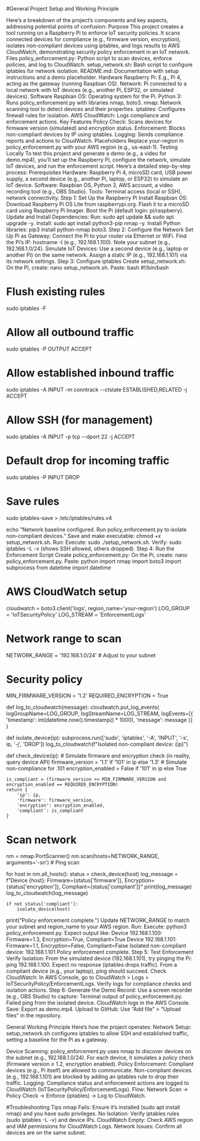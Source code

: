 #General Project Setup and Working Principle 

Here’s a breakdown of the project’s components and key aspects, addressing potential points of confusion:
Purpose
This project creates a tool running on a Raspberry Pi to enforce IoT security policies. It scans connected devices for compliance (e.g., firmware version, encryption), isolates non-compliant devices using iptables, and logs results to AWS CloudWatch, demonstrating security policy enforcement in an IoT network.
Files
policy_enforcement.py: Python script to scan devices, enforce policies, and log to CloudWatch.
setup_network.sh: Bash script to configure iptables for network isolation.
README.md: Documentation with setup instructions and a demo placeholder.
Hardware
Raspberry Pi: E.g., Pi 4, acting as the gateway (running Raspbian OS).
Network: Pi connected to a local network with IoT devices (e.g., another Pi, ESP32, or simulated devices).
Software
Raspbian OS: Operating system for the Pi.
Python 3: Runs policy_enforcement.py with libraries nmap, boto3.
nmap: Network scanning tool to detect devices and their properties.
iptables: Configures firewall rules for isolation.
AWS CloudWatch: Logs compliance and enforcement actions.
Key Features
Policy Check: Scans devices for firmware version (simulated) and encryption status.
Enforcement: Blocks non-compliant devices by IP using iptables.
Logging: Sends compliance reports and actions to CloudWatch.
Placeholders
Replace your-region in policy_enforcement.py with your AWS region (e.g., us-east-1).
Testing Locally
To test this project and generate a demo (e.g., a video for demo.mp4), you’ll set up the Raspberry Pi, configure the network, simulate IoT devices, and run the enforcement script. Here’s a detailed step-by-step process:
Prerequisites
Hardware: Raspberry Pi 4, microSD card, USB power supply, a second device (e.g., another Pi, laptop, or ESP32) to simulate an IoT device.
Software: Raspbian OS, Python 3, AWS account, a video recording tool (e.g., OBS Studio).
Tools: Terminal access (local or SSH), network connectivity.
Step 1: Set Up the Raspberry Pi
Install Raspbian OS:
Download Raspberry Pi OS Lite from raspberrypi.org.
Flash it to a microSD card using Raspberry Pi Imager.
Boot the Pi (default login: pi/raspberry).
Update and Install Dependencies:
Run: sudo apt update && sudo apt upgrade -y.
Install: sudo apt install python3-pip nmap -y.
Install Python libraries: pip3 install python-nmap boto3.
Step 2: Configure the Network
Set Up Pi as Gateway:
Connect the Pi to your router via Ethernet or WiFi.
Find the Pi’s IP: hostname -I (e.g., 192.168.1.100).
Note your subnet (e.g., 192.168.1.0/24).
Simulate IoT Devices:
Use a second device (e.g., laptop or another Pi) on the same network.
Assign a static IP (e.g., 192.168.1.101) via its network settings.
Step 3: Configure iptables
Create setup_network.sh:
On the Pi, create: nano setup_network.sh.
Paste:
bash
#!/bin/bash

# Flush existing rules
sudo iptables -F

# Allow all outbound traffic
sudo iptables -P OUTPUT ACCEPT

# Allow established inbound traffic
sudo iptables -A INPUT -m conntrack --ctstate ESTABLISHED,RELATED -j ACCEPT

# Allow SSH (for management)
sudo iptables -A INPUT -p tcp --dport 22 -j ACCEPT

# Default drop for incoming traffic
sudo iptables -P INPUT DROP

# Save rules
sudo iptables-save > /etc/iptables/rules.v4

echo "Network baseline configured. Run policy_enforcement.py to isolate non-compliant devices."
Save and make executable: chmod +x setup_network.sh.
Run:
Execute: sudo ./setup_network.sh.
Verify: sudo iptables -L -v (shows SSH allowed, others dropped).
Step 4: Run the Enforcement Script
Create policy_enforcement.py:
On the Pi, create: nano policy_enforcement.py.
Paste:
python
import nmap
import boto3
import subprocess
from datetime import datetime

# AWS CloudWatch setup
cloudwatch = boto3.client('logs', region_name='your-region')
LOG_GROUP = 'IoTSecurityPolicy'
LOG_STREAM = 'EnforcementLogs'

# Network range to scan
NETWORK_RANGE = '192.168.1.0/24'  # Adjust to your subnet

# Security policy
MIN_FIRMWARE_VERSION = '1.2'
REQUIRED_ENCRYPTION = True

def log_to_cloudwatch(message):
    cloudwatch.put_log_events(
        logGroupName=LOG_GROUP,
        logStreamName=LOG_STREAM,
        logEvents=[{
            'timestamp': int(datetime.now().timestamp() * 1000),
            'message': message
        }]
    )

def isolate_device(ip):
    subprocess.run(['sudo', 'iptables', '-A', 'INPUT', '-s', ip, '-j', 'DROP'])
    log_to_cloudwatch(f"Isolated non-compliant device: {ip}")

def check_device(ip):
    # Simulate firmware and encryption check (in reality, query device API)
    firmware_version = '1.1' if '101' in ip else '1.3'  # Simulate non-compliance for .101
    encryption_enabled = False if '101' in ip else True

    is_compliant = (firmware_version >= MIN_FIRMWARE_VERSION and encryption_enabled == REQUIRED_ENCRYPTION)
    return {
        'ip': ip,
        'firmware': firmware_version,
        'encryption': encryption_enabled,
        'compliant': is_compliant
    }

# Scan network
nm = nmap.PortScanner()
nm.scan(hosts=NETWORK_RANGE, arguments='-sn')  # Ping scan

for host in nm.all_hosts():
    status = check_device(host)
    log_message = f"Device {host}: Firmware={status['firmware']}, Encryption={status['encryption']}, Compliant={status['compliant']}"
    print(log_message)
    log_to_cloudwatch(log_message)

    if not status['compliant']:
        isolate_device(host)

print("Policy enforcement complete.")
Update NETWORK_RANGE to match your subnet and region_name to your AWS region.
Run:
Execute: python3 policy_enforcement.py.
Expect output like:
Device 192.168.1.100: Firmware=1.3, Encryption=True, Compliant=True
Device 192.168.1.101: Firmware=1.1, Encryption=False, Compliant=False
Isolated non-compliant device: 192.168.1.101
Policy enforcement complete.
Step 5: Test Enforcement
Verify Isolation:
From the simulated device (192.168.1.101), try pinging the Pi: ping 192.168.1.100.
Expect no response (iptables drops traffic).
From a compliant device (e.g., your laptop), ping should succeed.
Check CloudWatch:
In AWS Console, go to CloudWatch > Logs > IoTSecurityPolicy/EnforcementLogs.
Verify logs for compliance checks and isolation actions.
Step 6: Generate the Demo
Record: Use a screen recorder (e.g., OBS Studio) to capture:
Terminal output of policy_enforcement.py.
Failed ping from the isolated device.
CloudWatch logs in the AWS Console.
Save: Export as demo.mp4.
Upload to GitHub: Use “Add file” > “Upload files” in the repository.

General Working Principle
Here’s how the project operates:
Network Setup:
setup_network.sh configures iptables to allow SSH and established traffic, setting a baseline for the Pi as a gateway.

Device Scanning:
policy_enforcement.py uses nmap to discover devices on the subnet (e.g., 192.168.1.0/24).
For each device, it simulates a policy check (firmware version ≥ 1.2, encryption enabled).
Policy Enforcement:
Compliant devices (e.g., Pi itself) are allowed to communicate.
Non-compliant devices (e.g., 192.168.1.101) are blocked by adding an iptables rule to drop their traffic.
Logging:
Compliance status and enforcement actions are logged to CloudWatch (IoTSecurityPolicy/EnforcementLogs).
Flow:
Network Scan → Policy Check → Enforce (iptables) → Log to CloudWatch.

#Troubleshooting Tips
nmap Fails: Ensure it’s installed (sudo apt install nmap) and you have sudo privileges.
No Isolation: Verify iptables rules (sudo iptables -L -v) and device IPs.
CloudWatch Empty: Check AWS region and IAM permissions for CloudWatch Logs.
Network Issues: Confirm all devices are on the same subnet.
